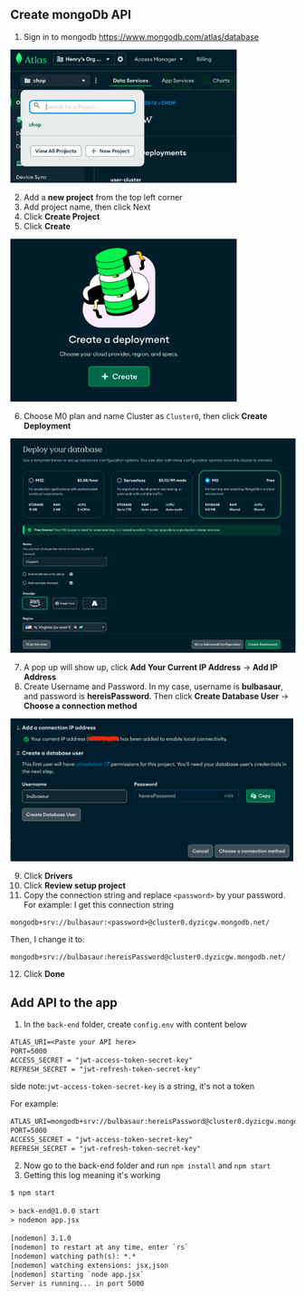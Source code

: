 ## Create mongoDb API
1. Sign in to mongodb https://www.mongodb.com/atlas/database
<img src="./attachments/mongo-1.png" width="400">

2. Add a **new project** from the top left corner
3. Add project name, then click Next
4. Click **Create Project**
5. Click **Create**
<img src="./attachments/mongo-2.png" width="400">

6. Choose M0 plan and name Cluster as `Cluster0`, then click **Create Deployment**
<img src="./attachments/mongo-3.png" width="600">

7. A pop up will show up, click **Add Your Current IP Address** -> **Add IP Address**
8. Create Username and Password. In my case, username is **bulbasaur**, and password is **hereisPassword**. Then click **Create Database User** -> **Choose a connection method**
<img src="./attachments/mongo-4.png" width="500">

9. Click **Drivers**
10. Click **Review setup project**
11. Copy the connection string and replace `<password>` by your password. For example:
I get this connection string
```
mongodb+srv://bulbasaur:<password>@cluster0.dyzicgw.mongodb.net/
```

Then, I change it to:
```
mongodb+srv://bulbasaur:hereisPassword@cluster0.dyzicgw.mongodb.net/
```

12. Click **Done**

## Add API to the app

1. In the `back-end` folder, create `config.env` with content below

```
ATLAS_URI=<Paste your API here>
PORT=5000
ACCESS_SECRET = "jwt-access-token-secret-key"
REFRESH_SECRET = "jwt-refresh-token-secret-key"
```

side note:`jwt-access-token-secret-key` is a string, it's not a token

For example:
```
ATLAS_URI=mongodb+srv://bulbasaur:hereisPassword@cluster0.dyzicgw.mongodb.net/
PORT=5000
ACCESS_SECRET = "jwt-access-token-secret-key"
REFRESH_SECRET = "jwt-refresh-token-secret-key"
```
2. Now go to the back-end folder and run `npm install` and `npm start`
3. Getting this log meaning it's working
```
$ npm start

> back-end@1.0.0 start
> nodemon app.jsx

[nodemon] 3.1.0
[nodemon] to restart at any time, enter `rs`
[nodemon] watching path(s): *.*
[nodemon] watching extensions: jsx,json
[nodemon] starting `node app.jsx`
Server is running... in port 5000
```
